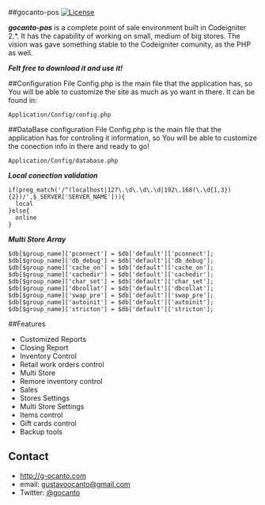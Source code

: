 ##gocanto-pos
[![License](https://poser.pugx.org/laravel/framework/license.svg)](https://packagist.org/packages/laravel/framework)

***gocanto-pos*** is a complete point of sale environment built in Codeigniter 2.*. It has the capability of working on small, medium of big stores. The vision was gave something stable to the Codeigniter comunity, as the PHP as well. 

***Felt free to download it and use it!***

##Configuration File
Config.php is the main file that the application has, so You will be able to customize the site as much as yo want in there. It can be found in:

```
Application/Config/config.php
```

##DataBase configuration File
Config.php is the main file that the application has for controling it information, so You will be able to customize the conection info in there and ready to go!

```
Application/Config/database.php
```

***Local conection validation***

```
if(preg_match('/^(localhost|127\.\d\.\d\.\d|192\.168(\.\d{1,3}){2})/',$_SERVER['SERVER_NAME'])){
  local
}else{
  online
}
```

***Multi Store Array***

```
$db[$group_name]['pconnect'] = $db['default']['pconnect'];
$db[$group_name]['db_debug'] = $db['default']['db_debug'];
$db[$group_name]['cache_on'] = $db['default']['cache_on'];
$db[$group_name]['cachedir'] = $db['default']['cachedir'];
$db[$group_name]['char_set'] = $db['default']['char_set'];
$db[$group_name]['dbcollat'] = $db['default']['dbcollat'];
$db[$group_name]['swap_pre'] = $db['default']['swap_pre'];
$db[$group_name]['autoinit'] = $db['default']['autoinit'];
$db[$group_name]['stricton'] = $db['default']['stricton'];
```

##Features
* Customized Reports
* Closing Report
* Inventory Control
* Retail work orders control
* Multi Store
* Remore inventory control
* Sales
* Stores Settings
* Multi Store Settings
* Items control
* Gift cards control
* Backup tools

## Contact
* http://g-ocanto.com
* email: gustavoocanto@gmail.com
* Twitter: [@gocanto](https://twitter.com/gocanto "gocanto on twitter")

